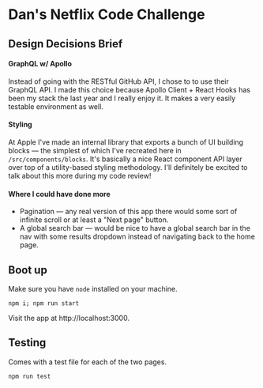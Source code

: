 # Dan's Netflix Code Challenge

## Design Decisions Brief

#### GraphQL w/ Apollo

Instead of going with the RESTful GitHub API, I chose to to use their GraphQL API. I made this choice because Apollo Client + React Hooks has been my stack the last year and I really enjoy it. It makes a very easily testable environment as well.

#### Styling

At Apple I've made an internal library that exports a bunch of UI building blocks — the simplest of which I've recreated here in `/src/components/blocks`. It's basically a nice React component API layer over top of a utility-based styling methodology. I'll definitely be excited to talk about this more during my code review!

#### Where I could have done more

- Pagination — any real version of this app there would some sort of infinite scroll or at least a "Next page" button.
- A global search bar — would be nice to have a global search bar in the nav with some results dropdown instead of navigating back to the home page.

## Boot up

Make sure you have `node` installed on your machine.

```
npm i; npm run start
```

Visit the app at http://localhost:3000.

## Testing

Comes with a test file for each of the two pages.

```
npm run test
```
